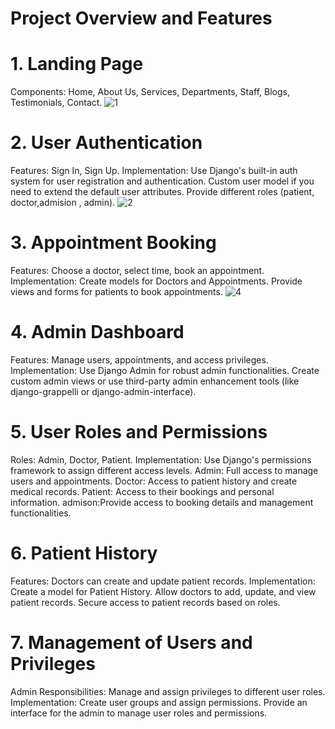 # Project Overview and Features


# 1. Landing Page
Components: Home, About Us, Services, Departments, Staff, Blogs, Testimonials, Contact.
![1](https://github.com/MohammedHabib123/Django_hospital_Management_System/assets/130642209/189755de-fd03-4376-8979-a235a04db056)





# 2. User Authentication
Features: Sign In, Sign Up.
Implementation:
Use Django's built-in auth system for user registration and authentication.
Custom user model if you need to extend the default user attributes.
Provide different roles (patient, doctor,admision , admin).
![2](https://github.com/MohammedHabib123/Django_hospital_Management_System/assets/130642209/ad287c8a-b641-4fde-86ef-e4b1529823bf)


# 3. Appointment Booking
Features: Choose a doctor, select time, book an appointment.
Implementation:
Create models for Doctors and Appointments.
Provide views and forms for patients to book appointments.
![4](https://github.com/MohammedHabib123/Django_hospital_Management_System/assets/130642209/b358c1e3-2378-425a-88c9-0001c5f57f8c)




# 4. Admin Dashboard
Features: Manage users, appointments, and access privileges.
Implementation:
Use Django Admin for robust admin functionalities.
Create custom admin views or use third-party admin enhancement tools (like django-grappelli or django-admin-interface).



# 5. User Roles and Permissions
Roles: Admin, Doctor, Patient.
Implementation:
Use Django's permissions framework to assign different access levels.
Admin: Full access to manage users and appointments.
Doctor: Access to patient history and create medical records.
Patient: Access to their bookings and personal information.
admison:Provide access to booking details and management functionalities.


# 6. Patient History
Features: Doctors can create and update patient records.
Implementation:
Create a model for Patient History.
Allow doctors to add, update, and view patient records.
Secure access to patient records based on roles.



# 7. Management of Users and Privileges
Admin Responsibilities: Manage and assign privileges to different user roles.
Implementation:
Create user groups and assign permissions.
Provide an interface for the admin to manage user roles and permissions.
